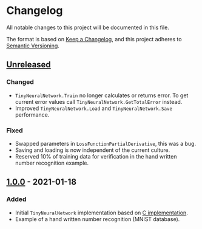 # Changelog

All notable changes to this project will be documented in this file.

The format is based on [Keep a Changelog](https://keepachangelog.com/en/1.1.0/),
and this project adheres to [Semantic Versioning](https://semver.org/spec/v2.0.0.html).

## [Unreleased]

### Changed

- `TinyNeuralNetwork.Train` no longer calculates or returns error. To get current error values call `TinyNeuralNetwork.GetTotalError` instead.
- Improved `TinyNeuralNetwork.Load` and `TinyNeuralNetwork.Save` performance.

### Fixed

- Swapped parameters in `LossFunctionPartialDerivative`, this was a bug.
- Saving and loading is now independent of the current culture.
- Reserved 10% of training data for verification in the hand written number recognition example.

## [1.0.0] - 2021-01-18

### Added

- Initial `TinyNeuralNetwork` implementation based on [C implementation].
- Example of a hand written number recognition (MNIST database).

[unreleased]: https://github.com/olivierlacan/keep-a-changelog/compare/v1.0.0...HEAD
[1.0.0]: https://github.com/olivierlacan/keep-a-changelog/compare/v0.3.0...v1.0.0
[C implementation]: https://github.com/glouw/tinn
